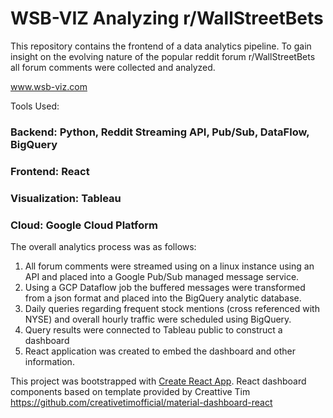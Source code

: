 # WSB-VIZ Analyzing r/WallStreetBets

This repository contains the frontend of a data analytics pipeline. To gain insight on the evolving nature of the popular
reddit forum r/WallStreetBets all forum comments were collected and analyzed. 

www.wsb-viz.com

Tools Used:

### Backend: Python, Reddit Streaming API, Pub/Sub, DataFlow, BigQuery
### Frontend: React
### Visualization: Tableau
### Cloud: Google Cloud Platform

The overall analytics process was as follows: 

1. All forum comments were streamed using on a linux instance using an API and placed into a Google Pub/Sub managed message service.
2. Using a GCP Dataflow job the buffered messages were transformed from a json format and placed into the BigQuery analytic database.
3. Daily queries regarding frequent stock mentions (cross referenced with NYSE) and overall hourly traffic were scheduled using BigQuery.
4. Query results were connected to Tableau public to construct a dashboard
5. React application was created to embed the dashboard and other information.

This project was bootstrapped with [Create React App](https://github.com/facebookincubator/create-react-app).
React dashboard components based on template provided by Creattive Tim 
https://github.com/creativetimofficial/material-dashboard-react
